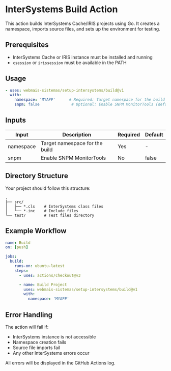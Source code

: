 # InterSystems Build Action

This action builds InterSystems Cache/IRIS projects using Go. It creates a namespace, imports source files, and sets up the environment for testing.

## Prerequisites

- InterSystems Cache or IRIS instance must be installed and running
- `csession` or `irissession` must be available in the PATH

## Usage

```yaml
- uses: webmais-sistemas/setup-intersystems/build@v1
  with:
    namespace: 'MYAPP'      # Required: Target namespace for the build
    snpm: false              # Optional: Enable SNPM MonitorTools (default: false)

```

## Inputs

| Input | Description | Required | Default |
|-------|-------------|----------|---------|
| namespace | Target namespace for the build | Yes | - |
| snpm | Enable SNPM MonitorTools | No | false |


## Directory Structure

Your project should follow this structure:
```
.
├── src/
│   ├── *.cls    # InterSystems class files
│   └── *.inc    # Include files
└── test/        # Test files directory
```

## Example Workflow

```yaml
name: Build
on: [push]

jobs:
  build:
    runs-on: ubuntu-latest
    steps:
      - uses: actions/checkout@v3

      - name: Build Project
        uses: webmais-sistemas/setup-intersystems/build@v1
        with:
          namespace: 'MYAPP'
```

## Error Handling

The action will fail if:
- InterSystems instance is not accessible
- Namespace creation fails
- Source file imports fail
- Any other InterSystems errors occur

All errors will be displayed in the GitHub Actions log.
